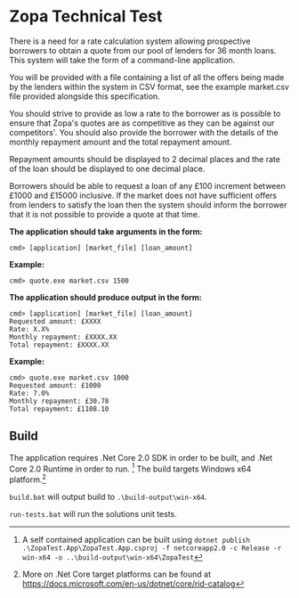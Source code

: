 # Zopa Technical Test
There is a need for a rate calculation system allowing prospective borrowers to obtain a quote from our pool of lenders for 36 month loans. This system will take the form of a command-line application.

You will be provided with a file containing a list of all the offers being made by the lenders within the system in CSV format, see the example market.csv file provided alongside this specification.

You should strive to provide as low a rate to the borrower as is possible to ensure that Zopa's quotes are as competitive as they can be against our
competitors'. You should also provide the borrower with the details of the monthly repayment amount and the total repayment amount.

Repayment amounts should be displayed to 2 decimal places and the rate of the loan should be displayed to one decimal place.

Borrowers should be able to request a loan of any £100 increment between £1000 and £15000 inclusive. If the market does not have sufficient offers from lenders to satisfy the loan then the system should inform the borrower that it is not possible to provide a quote at that time.

**The application should take arguments in the form:**
```
cmd> [application] [market_file] [loan_amount]
```
**Example:**
```
cmd> quote.exe market.csv 1500
```
**The application should produce output in the form:**
```
cmd> [application] [market_file] [loan_amount]
Requested amount: £XXXX
Rate: X.X%
Monthly repayment: £XXXX.XX
Total repayment: £XXXX.XX
```
**Example:**
```
cmd> quote.exe market.csv 1000
Requested amount: £1000
Rate: 7.0%
Monthly repayment: £30.78
Total repayment: £1108.10
```

## Build
The application requires .Net Core 2.0 SDK in order to be built, and .Net Core 2.0 Runtime in order to run. [^1] The build targets Windows x64 platform.[^2]

`build.bat` will output build to `.\build-output\win-x64`.

`run-tests.bat` will run the solutions unit tests.

[^1]: A self contained application can be built using `dotnet publish .\ZopaTest.App\ZopaTest.App.csproj -f netcoreapp2.0 -c Release -r win-x64 -o ..\build-output\win-x64\ZopaTest`

[^2]: More on .Net Core target platforms can be found at https://docs.microsoft.com/en-us/dotnet/core/rid-catalog